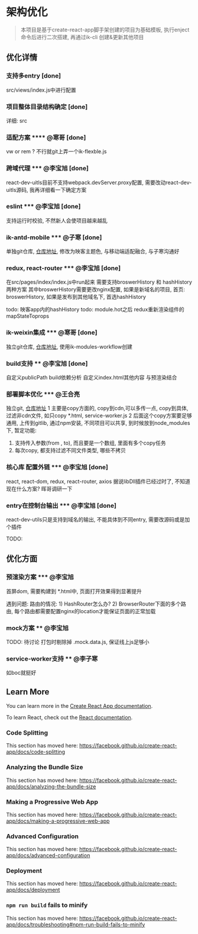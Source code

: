 # 架构优化
> 本项目是基于create-react-app脚手架创建的项目为基础模板, 执行enject命令后进行二次搭建, 再通过ik-cli 创建&更新其他项目

## 优化详情

### 支持多entry [done]
src/views/index.js中进行配置

### 项目整体目录结构确定 [done]
详细: src

### 适配方案 **** @寒哥 [done]
vw or rem ?
不行就git上弄一个ik-flexble.js

### 跨域代理 *** @李宝旭 [done]
react-dev-uitls目前不支持webpack.devServer.proxy配置, 需要改动react-dev-uitls源码, 我再详细看一下确定方案

### eslint *** @李宝旭 [done]
支持运行时校验, 不然新人会使项目越来越乱

### ik-antd-mobile *** @子寒 [done]
单独git仓库, [仓库地址](), 修改为映客主题色, 与移动端适配融合, 与子寒沟通好

### redux, react-router *** @李宝旭 [done]
在src/pages/index/index.js中run起来
需要支持broswerHistory 和 hashHistory两种方案
其中broswerHistory需要更改nginx配置, 如果是新域名的项目, 首页: broswerHistory, 如果是发布到其他域名下, 首选hashHistory

todo: 映客app内的hashHistory
todo: module.hot之后 redux重新渲染组件的mapStateToprops

### ik-weixin集成 *** @寒哥 [done]
独立git仓库, [仓库地址](), 使用ik-modules-workflow创建


### build支持 ** @李宝旭 [done]
自定义publicPath
build依赖分析
自定义index.html其他内容
与预渲染结合

### 部署脚本优化 *** @王合亮
独立git, [仓库地址]()
1 主要是copy方面的, copy到cdn,可以多传一点, copy到具体, 过滤非cdn文件, 如只copy *.html, service-worker.js
2 后面这个copy方案要足够通用, 上传到gitlib, 通过npm安装, 不同项目可以共享, 到时候放到node_modules下,
  暂定功能: 
  1) 支持传入参数(from , to), 而且要是一个数组, 里面有多个copy任务
  2) 每次copy, 都支持过滤不同文件类型, 哪些不拷贝


### 核心库 配置外链 *** @李宝旭 [done]
react, react-dom, redux, react-router, axios
据说libDll插件已经过时了, 不知道现在什么方案? 晖哥调研一下


### entry在控制台输出 *** @李宝旭 [done]
react-dev-utils只是支持到域名的输出, 不能具体到不同entry, 需要改源码或是加个插件


TODO:
## 优化方面

### 预渲染方案 *** @李宝旭
首屏dom, 需要构建到 *.html中, 页面打开效果得到显著提升

遇到问题:
  路由的情况: 
    1) HashRouter怎么办?
    2) BrowserRouter下面的多个路由, 每个路由都需要配置nginx的location才能保证页面的正常加载

### mock方案 ** @李宝旭
TODO: 待讨论
打包时剔除掉 .mock.data.js, 保证线上js足够小

### service-worker支持 ** @李子寒
如boc就挺好

## Learn More

You can learn more in the [Create React App documentation](https://facebook.github.io/create-react-app/docs/getting-started).

To learn React, check out the [React documentation](https://reactjs.org/).

### Code Splitting

This section has moved here: https://facebook.github.io/create-react-app/docs/code-splitting

### Analyzing the Bundle Size

This section has moved here: https://facebook.github.io/create-react-app/docs/analyzing-the-bundle-size

### Making a Progressive Web App

This section has moved here: https://facebook.github.io/create-react-app/docs/making-a-progressive-web-app

### Advanced Configuration

This section has moved here: https://facebook.github.io/create-react-app/docs/advanced-configuration

### Deployment

This section has moved here: https://facebook.github.io/create-react-app/docs/deployment

### `npm run build` fails to minify

This section has moved here: https://facebook.github.io/create-react-app/docs/troubleshooting#npm-run-build-fails-to-minify


